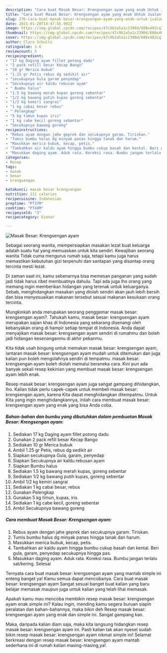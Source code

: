```yaml
---
description: "Cara buat Masak Besar: Krengsengan ayam yang enak Untuk Jualan"
title: "Cara buat Masak Besar: Krengsengan ayam yang enak Untuk Jualan"
slug: 276-cara-buat-masak-besar-krengsengan-ayam-yang-enak-untuk-jualan
date: 2021-01-28T14:47:55.992Z
image: https://img-global.cpcdn.com/recipes/47c9b2a5a1c2390d/680x482cq70/masak-besar-krengsengan-ayam-foto-resep-utama.jpg
thumbnail: https://img-global.cpcdn.com/recipes/47c9b2a5a1c2390d/680x482cq70/masak-besar-krengsengan-ayam-foto-resep-utama.jpg
cover: https://img-global.cpcdn.com/recipes/47c9b2a5a1c2390d/680x482cq70/masak-besar-krengsengan-ayam-foto-resep-utama.jpg
author: Clara Schultz
ratingvalue: 3.6
reviewcount: 5
recipeingredient:
- "17 kg Daging ayam fillet potong dadu"
- "2 pack refill besar Kecap Bango"
- "10 gr Merica bubuk"
- "1.25 gr Petis rebus dg sedikit air"
- "secukupnya Gula garam penyedap"
- "Secukupnya air kaldu rebusan ayam"
- " Bumbu halus"
- "1.5 kg bawang merah kupas goreng sebentar"
- "1/2 kg bawang putih kupas goreng sebentar"
- "1/2 kg kemiri sangrai"
- "1 kg cabai besar rebus"
- " Pelengkap"
- "5 kg timun kupas iris"
- "1 kg cabe kecil goreng sebentar"
- "Secukupnya bawang goreng"
recipeinstructions:
- "Rebus ayam dengan jahe geprek dan secukupnya garam. Tiriskan."
- "Tumis bumbu halus dg minyak panas hingga tanak dan harum."
- "Masukkan merica bubuk, kecap, petis."
- "Tambahkan air kaldu ayam hingga bumbu cukup basah dan kental. Beri gula, garam, penyedap secukupnya hingga pas."
- "Masukkan daging ayam. Aduk rata. Koreksi rasa. Bumbu jangan terlalu sat/kering. Selesai"
categories:
- Resep
tags:
- masak
- besar
- krengsengan

katakunci: masak besar krengsengan 
nutrition: 211 calories
recipecuisine: Indonesian
preptime: "PT37M"
cooktime: "PT48M"
recipeyield: "3"
recipecategory: Dinner

---
```



![Masak Besar: Krengsengan ayam](https://img-global.cpcdn.com/recipes/47c9b2a5a1c2390d/680x482cq70/masak-besar-krengsengan-ayam-foto-resep-utama.jpg)

Sebagai seorang wanita, mempersiapkan masakan lezat buat keluarga adalah suatu hal yang memuaskan untuk kita sendiri. Kewajiban seorang  wanita Tidak cuma mengurus rumah saja, tetapi kamu juga harus memastikan kebutuhan gizi terpenuhi dan santapan yang disantap orang tercinta mesti lezat.

Di zaman  saat ini, kamu sebenarnya bisa memesan panganan yang sudah jadi tidak harus ribet membuatnya dahulu. Tapi ada juga lho orang yang memang ingin memberikan hidangan yang terenak untuk keluarganya. Sebab, menghidangkan masakan yang diolah sendiri akan jauh lebih bersih dan bisa menyesuaikan makanan tersebut sesuai makanan kesukaan orang tercinta. 



Mungkinkah anda merupakan seorang penggemar masak besar: krengsengan ayam?. Tahukah kamu, masak besar: krengsengan ayam merupakan sajian khas di Indonesia yang sekarang disenangi oleh kebanyakan orang di hampir setiap tempat di Indonesia. Anda dapat menyajikan masak besar: krengsengan ayam sendiri di rumahmu dan boleh jadi hidangan kesenanganmu di akhir pekanmu.

Kita tidak usah bingung untuk memakan masak besar: krengsengan ayam, lantaran masak besar: krengsengan ayam mudah untuk ditemukan dan juga kalian pun boleh mengolahnya sendiri di tempatmu. masak besar: krengsengan ayam boleh diolah memalui beraneka cara. Kini pun ada banyak sekali resep kekinian yang membuat masak besar: krengsengan ayam lebih enak.

Resep masak besar: krengsengan ayam juga sangat gampang dihidangkan, lho. Kalian tidak perlu capek-capek untuk membeli masak besar: krengsengan ayam, karena Kita dapat menghidangkan ditempatmu. Untuk Kita yang ingin menghidangkannya, inilah cara membuat masak besar: krengsengan ayam yang enak yang bisa Anda coba.

<!--inarticleads1-->

##### Bahan-bahan dan bumbu yang dibutuhkan dalam pembuatan Masak Besar: Krengsengan ayam:

1. Sediakan 17 kg Daging ayam fillet potong dadu
1. Gunakan 2 pack refill besar Kecap Bango
1. Sediakan 10 gr Merica bubuk
1. Ambil 1.25 gr Petis, rebus dg sedikit air
1. Siapkan secukupnya Gula, garam, penyedap
1. Siapkan Secukupnya air kaldu rebusan ayam
1. Siapkan  Bumbu halus
1. Sediakan 1.5 kg bawang merah kupas, goreng sebentar
1. Sediakan 1/2 kg bawang putih kupas, goreng sebentar
1. Ambil 1/2 kg kemiri sangrai
1. Sediakan 1 kg cabai besar, rebus
1. Gunakan  Pelengkap
1. Gunakan 5 kg timun, kupas, iris
1. Sediakan 1 kg cabe kecil, goreng sebentar
1. Ambil Secukupnya bawang goreng




<!--inarticleads2-->

##### Cara membuat Masak Besar: Krengsengan ayam:

1. Rebus ayam dengan jahe geprek dan secukupnya garam. Tiriskan.
1. Tumis bumbu halus dg minyak panas hingga tanak dan harum.
1. Masukkan merica bubuk, kecap, petis.
1. Tambahkan air kaldu ayam hingga bumbu cukup basah dan kental. Beri gula, garam, penyedap secukupnya hingga pas.
1. Masukkan daging ayam. Aduk rata. Koreksi rasa. Bumbu jangan terlalu sat/kering. Selesai




Ternyata cara buat masak besar: krengsengan ayam yang mantab simple ini enteng banget ya! Kamu semua dapat mencobanya. Cara buat masak besar: krengsengan ayam Sangat sesuai banget buat kalian yang baru belajar memasak maupun juga untuk kalian yang telah lihai memasak.

Apakah kamu mau mencoba membikin resep masak besar: krengsengan ayam enak simple ini? Kalau ingin, mending kamu segera buruan siapin peralatan dan bahan-bahannya, maka bikin deh Resep masak besar: krengsengan ayam yang enak dan simple ini. Sangat gampang kan. 

Maka, daripada kalian diam saja, maka kita langsung hidangkan resep masak besar: krengsengan ayam ini. Pasti kalian tak akan nyesel sudah bikin resep masak besar: krengsengan ayam nikmat simple ini! Selamat berkreasi dengan resep masak besar: krengsengan ayam mantab sederhana ini di rumah kalian masing-masing,ya!.

